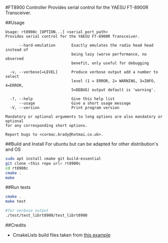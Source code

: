 #FT8900 Controller
Provides serial control for the YAESU FT-8900R Transceiver.

##Usage
```
Usage: rt8900c [OPTION...] <serial port path>
Provides serial control for the YAESU FT-8900R Transceiver.

      --hard-emulation       Exactly emulates the radio head head instead of
                             being lazy (worse performance, no observed
                             benefit, only useful for debugging
                             
  -v, --verbose[=LEVEL]      Produce verbose output add a number to select
                             level (1 = ERROR, 2= WARNING, 3=INFO, 4=ERROR,
                             5=DEBUG) output default is 'warning'.
                             
  -?, --help                 Give this help list
      --usage                Give a short usage message
  -V, --version              Print program version

Mandatory or optional arguments to long options are also mandatory or optional
for any corresponding short options.

Report bugs to <cormac.brady@hotmai.co.uk>.
```

##Build and Install
For ubuntu but can be adapted for other distribution's and OS
```bash
sudo apt install cmake git build-essential
git clone <this repo url> rt8900c
cd rt8900c
cmake .
make
```

##Run tests
```bash
cmake .
make test

#for verbose output
./test/test_librt8900/test_librt8900
```

##Credits
- CmakeLists build files taken from [this example](https://github.com/kaizouman/gtest-cmake-example)
